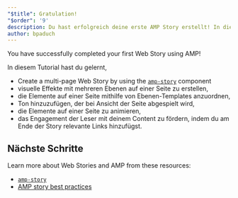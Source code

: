 ```yaml
---
"$title": Gratulation!
"$order": '9'
description: Du hast erfolgreich deine erste AMP Story erstellt! In diesem Tutorial hast du gelernt, eine mehrseitige Story mithilfe der Komponente amp-story zu erstellen …
author: bpaduch
---
```


You have successfully completed your first Web Story using AMP!

In diesem Tutorial hast du gelernt,

- Create a multi-page Web Story by using the [`amp-story`](../../../../documentation/components/reference/amp-story.md) component
- visuelle Effekte mit mehreren Ebenen auf einer Seite zu erstellen,
- die Elemente auf einer Seite mithilfe von Ebenen-Templates anzuordnen,
- Ton hinzuzufügen, der bei Ansicht der Seite abgespielt wird,
- die Elemente auf einer Seite zu animieren,
- das Engagement der Leser mit deinem Content zu fördern, indem du am Ende der Story relevante Links hinzufügst.

## Nächste Schritte

Learn more about Web Stories and AMP from these resources:

- [`amp-story`](../../../../documentation/components/reference/amp-story.md)
- [AMP story best practices](../../../../documentation/guides-and-tutorials/start/create_successful_stories.md)
